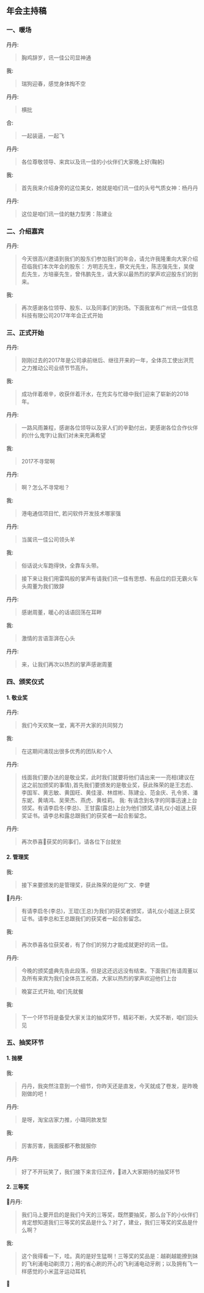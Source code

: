 ## 年会主持稿
### 一、暖场

丹丹: 
>胸鸡辞岁，讯一佳公司显神通

我: 
>瑞狗迎春，感觉身体掏不空

丹丹: 
>横批

合: 
>一起装逼，一起飞

丹丹: 
>各位尊敬领导、来宾以及讯一佳的小伙伴们大家晚上好(鞠躬)

我: 
>首先我来介绍身旁的这位美女，她就是咱们讯一佳的头号气质女神：杨丹丹

丹丹: 
>这位是咱们讯一佳的魅力型男：陈建业

### 二、介绍嘉宾
丹丹: 
>今天很高兴邀请到我们的股东们参加我们的年会，请允许我隆重向大家介绍莅临我们本次年会的股东：
方明志先生，蔡文光先生，陈志强先生，吴俊彪先生，方培豪先生，曾伟鹏先生，请大家以最热烈的掌声欢迎股东们的到来。

我: 
>再次感谢各位领导、股东、以及同事们的到场。下面我宣布广州讯一佳信息科技有限公司2017年年会正式开始

### 三、正式开始
丹丹: 
>刚刚过去的2017年是公司承前继后、继往开来的一年，全体员工使出洪荒之力推动公司业绩节节高升。

我: 
>成功伴着艰辛，收获伴着汗水，在充实与忙碌中我们迎来了崭新的2018年。

丹丹: 
>一路风雨兼程，感谢各位领导以及家人们的辛勤付出，更感谢各位合作伙伴的(什么鬼字)让我们对未来充满希望

我: 
>2017不寻常啊

丹丹: 
>啊？怎么不寻常啦？

我: 
>港电通信项目忙, 若问软件开发技术哪家强

丹丹: 
>当属讯一佳公司领头羊

我: 
>俗话说火车跑得快，全靠车头带。

>接下来让我们用雷鸣般的掌声有请我们讯一佳有思想、有品位的巨无霸火车头周董为我们致辞

丹丹: 
>感谢周董，暖心的话语回荡在耳畔

我: 
>激情的言语澎湃在心头

丹丹: 
>来，让我们再次以热烈的掌声感谢周董

### 四、颁奖仪式
#### 1. 敬业奖

丹丹: 
>我们今天欢聚一堂，离不开大家的共同努力

我: 
>在这期间涌现出很多优秀的团队和个人

丹丹: 
>线面我们要办法的是敬业奖，此时我们就要将他们请出来一一亮相(建议在这之前加颁奖的事情),首先我们要颁发的是敬业奖，获此殊荣的是王志彪、李国军、黄志敏、黄国旺、黄佳漫、林煜彬、陈建业、范金庆、孔令贤、潘东妮、黄靖鸿、吴荣杰、燕虎、黄桂莉。
我: 
>有请念到名字的同事迅速上台领奖。有请李启冬(李总)、王甘露(露总)上台为他们颁奖,请礼仪小姐送上获奖证书。请李总和露总跟我们的获奖者一起合影留念。

丹丹:
>再次恭喜获奖的同事们，请各位下台就坐

#### 2. 管理奖

我: 
>接下来要颁发的是管理奖，获此殊荣的是何广文、李健

丹丹:
>有请李启冬(李总)，王琨(王总)为我们的获奖者颁奖，请礼仪小姐送上获奖证书。请李总和王总跟我们的获奖者一起合影留念。

我:
>再次恭喜各位获奖者，有了你们的努力才能成就更好的讯一佳。

丹丹: 
>今晚的颁奖盛典先告此段落，但是这还远远没有结束。下面我们有请周董以及所有来宾为我们全体员工祝酒，大家以热烈的掌声欢迎他们上台

> 晚宴正式开始, 咱们先就餐

我: 
>下一个环节将是备受大家关注的抽奖环节，精彩不断，大奖不断，咱们回头见

### 五、抽奖环节
#### 1. 抛梗

我:
>丹丹，我突然注意到一个细节，你昨天还是直发，今天就成了卷发，是昨晚刚做的吧！

丹丹: 
> 是呀，淘宝店家力推，小璐同款发型

我: 
>厉害厉害，我面膜都不敷就服你

丹丹: 
>好了不开玩笑了，我们接下来言归正传，进入大家期待的抽奖环节

#### 2. 三等奖

丹丹: 
>我们马上要开启的是我们今天的三等奖，既然要抽奖，那么台下的小伙伴们肯定想知道我们三等奖的奖品是什么？对了，建业，我们三等奖的奖品是什么啊？

我:
>这个我得看一下，哇。真的是好生猛啊！三等奖的奖品是：越剃越能撩到妹的飞利浦电动剃须刀；用的省心刷的开心的飞利浦电动牙刷；以及拥有飞一样感觉的小米蓝牙运动耳机



